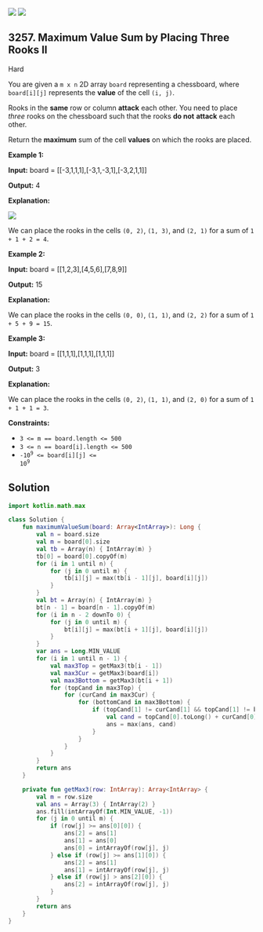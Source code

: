 [![](https://img.shields.io/github/stars/javadev/LeetCode-in-Kotlin?label=Stars&style=flat-square)](https://github.com/javadev/LeetCode-in-Kotlin)
[![](https://img.shields.io/github/forks/javadev/LeetCode-in-Kotlin?label=Fork%20me%20on%20GitHub%20&style=flat-square)](https://github.com/javadev/LeetCode-in-Kotlin/fork)

## 3257\. Maximum Value Sum by Placing Three Rooks II

Hard

You are given a `m x n` 2D array `board` representing a chessboard, where `board[i][j]` represents the **value** of the cell `(i, j)`.

Rooks in the **same** row or column **attack** each other. You need to place _three_ rooks on the chessboard such that the rooks **do not** **attack** each other.

Return the **maximum** sum of the cell **values** on which the rooks are placed.

**Example 1:**

**Input:** board = \[\[-3,1,1,1],[-3,1,-3,1],[-3,2,1,1]]

**Output:** 4

**Explanation:**

![](https://assets.leetcode.com/uploads/2024/08/08/rooks2.png)

We can place the rooks in the cells `(0, 2)`, `(1, 3)`, and `(2, 1)` for a sum of `1 + 1 + 2 = 4`.

**Example 2:**

**Input:** board = \[\[1,2,3],[4,5,6],[7,8,9]]

**Output:** 15

**Explanation:**

We can place the rooks in the cells `(0, 0)`, `(1, 1)`, and `(2, 2)` for a sum of `1 + 5 + 9 = 15`.

**Example 3:**

**Input:** board = \[\[1,1,1],[1,1,1],[1,1,1]]

**Output:** 3

**Explanation:**

We can place the rooks in the cells `(0, 2)`, `(1, 1)`, and `(2, 0)` for a sum of `1 + 1 + 1 = 3`.

**Constraints:**

*   `3 <= m == board.length <= 500`
*   `3 <= n == board[i].length <= 500`
*   <code>-10<sup>9</sup> <= board[i][j] <= 10<sup>9</sup></code>

## Solution

```kotlin
import kotlin.math.max

class Solution {
    fun maximumValueSum(board: Array<IntArray>): Long {
        val n = board.size
        val m = board[0].size
        val tb = Array(n) { IntArray(m) }
        tb[0] = board[0].copyOf(m)
        for (i in 1 until n) {
            for (j in 0 until m) {
                tb[i][j] = max(tb[i - 1][j], board[i][j])
            }
        }
        val bt = Array(n) { IntArray(m) }
        bt[n - 1] = board[n - 1].copyOf(m)
        for (i in n - 2 downTo 0) {
            for (j in 0 until m) {
                bt[i][j] = max(bt[i + 1][j], board[i][j])
            }
        }
        var ans = Long.MIN_VALUE
        for (i in 1 until n - 1) {
            val max3Top = getMax3(tb[i - 1])
            val max3Cur = getMax3(board[i])
            val max3Bottom = getMax3(bt[i + 1])
            for (topCand in max3Top) {
                for (curCand in max3Cur) {
                    for (bottomCand in max3Bottom) {
                        if (topCand[1] != curCand[1] && topCand[1] != bottomCand[1] && curCand[1] != bottomCand[1]) {
                            val cand = topCand[0].toLong() + curCand[0] + bottomCand[0]
                            ans = max(ans, cand)
                        }
                    }
                }
            }
        }
        return ans
    }

    private fun getMax3(row: IntArray): Array<IntArray> {
        val m = row.size
        val ans = Array(3) { IntArray(2) }
        ans.fill(intArrayOf(Int.MIN_VALUE, -1))
        for (j in 0 until m) {
            if (row[j] >= ans[0][0]) {
                ans[2] = ans[1]
                ans[1] = ans[0]
                ans[0] = intArrayOf(row[j], j)
            } else if (row[j] >= ans[1][0]) {
                ans[2] = ans[1]
                ans[1] = intArrayOf(row[j], j)
            } else if (row[j] > ans[2][0]) {
                ans[2] = intArrayOf(row[j], j)
            }
        }
        return ans
    }
}
```